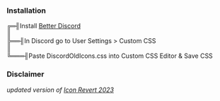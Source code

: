 ### Installation
╔═╢Install [Better Discord](https://betterdiscord.app/)  
║   
╠══╢In Discord go to User Settings > Custom CSS  
║  
╚═══╢Paste DiscordOldIcons.css into Custom CSS Editor & Save CSS

### Disclaimer
*updated version of [Icon Revert 2023](https://github.com/davart154/Icon-Revert-2023)*
